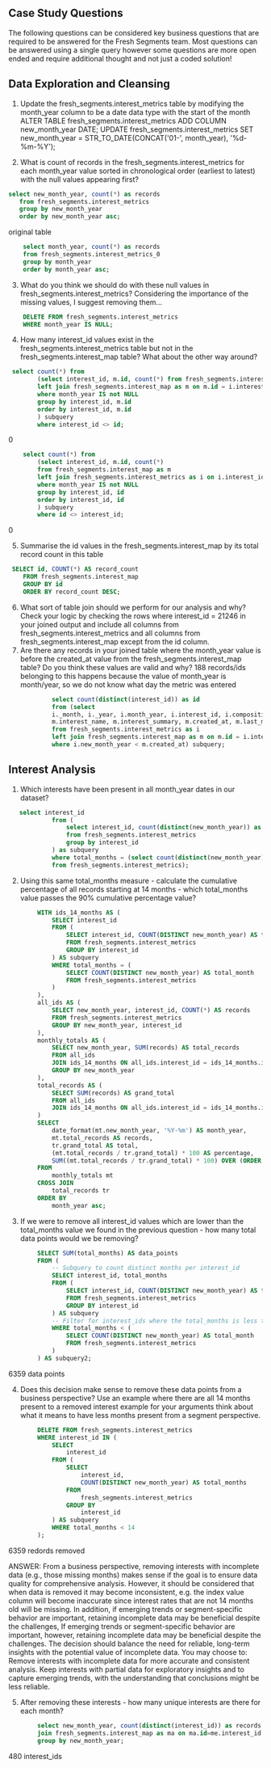 ## Case Study Questions
The following questions can be considered key business questions that are required to be answered for the Fresh Segments team.
Most questions can be answered using a single query however some questions are more open ended and require additional thought and not just a coded solution!

## Data Exploration and Cleansing
1. Update the fresh_segments.interest_metrics table by modifying the month_year column to be a date data type with the start of the month
	ALTER TABLE fresh_segments.interest_metrics
	ADD COLUMN new_month_year DATE;
	UPDATE fresh_segments.interest_metrics
	SET new_month_year = STR_TO_DATE(CONCAT('01-', month_year), '%d-%m-%Y');


2. What is count of records in the fresh_segments.interest_metrics for each month_year value sorted in chronological order (earliest to latest) with the null values appearing first?

 ````sql
select new_month_year, count(*) as records 
	from fresh_segments.interest_metrics
	group by new_month_year
	order by new_month_year asc;
````
    
original table
````sql
	select month_year, count(*) as records 
	from fresh_segments.interest_metrics_0
	group by month_year
	order by month_year asc;
````

3. What do you think we should do with these null values in fresh_segments.interest_metrics?
Considering the importance of the missing values, I suggest removing them...

````sql
	DELETE FROM fresh_segments.interest_metrics
	WHERE month_year IS NULL;
````

4. How many interest_id values exist in the fresh_segments.interest_metrics table but not in the fresh_segments.interest_map table? What about the other way around?
````sql
 select count(*) from 
		(select interest_id, m.id, count(*) from fresh_segments.interest_metrics as i
		left join fresh_segments.interest_map as m on m.id = i.interest_id
		where month_year IS not NULL
		group by interest_id, m.id
		order by interest_id, m.id
        ) subquery
		where interest_id <> id;
````
0

````sql 
    select count(*) from
		(select interest_id, m.id, count(*) 
		from fresh_segments.interest_map as m
		left join fresh_segments.interest_metrics as i on i.interest_id = m.id
		where month_year IS not NULL
		group by interest_id, id
		order by interest_id, id
        ) subquery
		where id <> interest_id;
````
0

5. Summarise the id values in the fresh_segments.interest_map by its total record count in this table

````sql
 SELECT id, COUNT(*) AS record_count
	FROM fresh_segments.interest_map
	GROUP BY id
	ORDER BY record_count DESC;
````

6. What sort of table join should we perform for our analysis and why? 
Check your logic by checking the rows where interest_id = 21246 in your joined output and include all columns from fresh_segments.interest_metrics 
and all columns from fresh_segments.interest_map except from the id column.
7. Are there any records in your joined table where the month_year value is before the created_at value from the fresh_segments.interest_map table? Do you think these values are valid and why? 
188 records/ids belonging to this happens because the value of month_year is month/year, so we do not know what day the metric was entered

````sql
  			select count(distinct(interest_id)) as id 
			from (select 
			i._month, i._year, i.month_year, i.interest_id, i.composition, i.index_value, i.ranking, i.percentile_ranking, i.new_month_year,
			m.interest_name, m.interest_summary, m.created_at, m.last_modified
			from fresh_segments.interest_metrics as i
			left join fresh_segments.interest_map as m on m.id = i.interest_id
			where i.new_month_year < m.created_at) subquery;
````

## Interest Analysis
1. Which interests have been present in all month_year dates in our dataset?
````sql
   select interest_id 
			from (
				select interest_id, count(distinct(new_month_year)) as total_months
				from fresh_segments.interest_metrics
				group by interest_id
			) as subquery
			where total_months = (select count(distinct(new_month_year)) as total_month
			from fresh_segments.interest_metrics);
````

2. Using this same total_months measure - calculate the cumulative percentage of all records starting at 14 months - which total_months value passes the 90% cumulative percentage value? 
````sql
        WITH ids_14_months AS (
			SELECT interest_id
			FROM (
				SELECT interest_id, COUNT(DISTINCT new_month_year) AS total_months
				FROM fresh_segments.interest_metrics
				GROUP BY interest_id
			) AS subquery
			WHERE total_months = (
				SELECT COUNT(DISTINCT new_month_year) AS total_month
				FROM fresh_segments.interest_metrics
			)
		),
		all_ids AS (
			SELECT new_month_year, interest_id, COUNT(*) AS records
			FROM fresh_segments.interest_metrics
			GROUP BY new_month_year, interest_id
		),
		monthly_totals AS (
			SELECT new_month_year, SUM(records) AS total_records
			FROM all_ids
			JOIN ids_14_months ON all_ids.interest_id = ids_14_months.interest_id
			GROUP BY new_month_year
		),
		total_records AS (
			SELECT SUM(records) AS grand_total
			FROM all_ids
			JOIN ids_14_months ON all_ids.interest_id = ids_14_months.interest_id
		)
		SELECT
			date_format(mt.new_month_year, '%Y-%m') AS month_year,
			mt.total_records AS records,
			tr.grand_total AS total,
			(mt.total_records / tr.grand_total) * 100 AS percentage,
			SUM((mt.total_records / tr.grand_total) * 100) OVER (ORDER BY mt.new_month_year) AS cumulative_percentage
		FROM
			monthly_totals mt
		CROSS JOIN
			total_records tr
		ORDER BY
			month_year asc;
````

3. If we were to remove all interest_id values which are lower than the total_months value we found in the previous question - how many total data points would we be removing?
````sql
        SELECT SUM(total_months) AS data_points
		FROM (
			-- Subquery to count distinct months per interest_id
			SELECT interest_id, total_months
			FROM (
				SELECT interest_id, COUNT(DISTINCT new_month_year) AS total_months
				FROM fresh_segments.interest_metrics
				GROUP BY interest_id
			) AS subquery
			-- Filter for interest_ids where the total_months is less than the total distinct months
			WHERE total_months < (
				SELECT COUNT(DISTINCT new_month_year) AS total_month
				FROM fresh_segments.interest_metrics
			)
		) AS subquery2;
````
6359 data points


4. Does this decision make sense to remove these data points from a business perspective?
Use an example where there are all 14 months present to a removed interest example for your arguments 
think about what it means to have less months present from a segment perspective.

````sql
		DELETE FROM fresh_segments.interest_metrics
		WHERE interest_id IN (
			SELECT 
				interest_id
			FROM (
				SELECT 
					interest_id, 
					COUNT(DISTINCT new_month_year) AS total_months
				FROM 
					fresh_segments.interest_metrics
				GROUP BY 
					interest_id
			) AS subquery
			WHERE total_months < 14
		);
````
6359 redords removed
        
ANSWER: From a business perspective, removing interests with incomplete data (e.g., those missing months) makes sense if the goal is to ensure data quality for comprehensive analysis. 
However, it should be considered that when data is removed it may become inconsistent, e.g. the index value column will become inaccurate since interest rates that are not 14 months old will be missing.
In addition, if emerging trends or segment-specific behavior are important, retaining incomplete data may be beneficial despite the challenges, 
If emerging trends or segment-specific behavior are important, however, retaining incomplete data may be beneficial despite the challenges. 
The decision should balance the need for reliable, long-term insights with the potential value of incomplete data. You may choose to:
Remove interests with incomplete data for more accurate and consistent analysis.
Keep interests with partial data for exploratory insights and to capture emerging trends, with the understanding that conclusions might be less reliable.

5. After removing these interests - how many unique interests are there for each month?

````sql		
  		select new_month_year, count(distinct(interest_id)) as records from fresh_segments.interest_metrics me
		join fresh_segments.interest_map as ma on ma.id=me.interest_id
		group by new_month_year; 
````        
480 interest_ids
